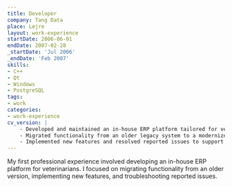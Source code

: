 ```yaml
---
title: Developer
company: Tang Data
place: Lejre
layout: work-experience
startDate: 2006-06-01
endDate: 2007-02-28
_startDate: 'Jul 2006'
_endDate: 'Feb 2007'
skills:
- C++
- Qt
- Windows
- PostgreSQL
tags:
- work
categories:
- work-experience
cv_version: |
    - Developed and maintained an in-house ERP platform tailored for veterinary practices
    - Migrated functionality from an older legacy system to a modernized version
    - Implemented new features and resolved reported issues to support daily operations
---
```


My first professional experience involved developing an in-house ERP platform for veterinarians. I focused on migrating functionality from an older version, implementing new features, and troubleshooting reported issues.
